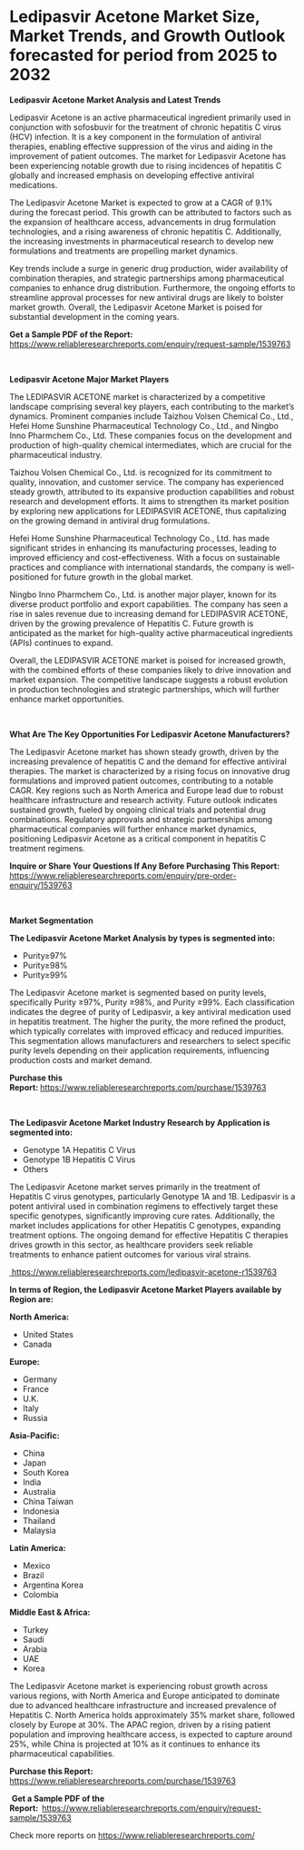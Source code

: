 <p><h1>Ledipasvir Acetone Market Size, Market Trends, and Growth Outlook forecasted for period from 2025 to 2032</h1></p><p><strong>Ledipasvir Acetone Market Analysis and Latest Trends</strong></p>
<p><p>Ledipasvir Acetone is an active pharmaceutical ingredient primarily used in conjunction with sofosbuvir for the treatment of chronic hepatitis C virus (HCV) infection. It is a key component in the formulation of antiviral therapies, enabling effective suppression of the virus and aiding in the improvement of patient outcomes. The market for Ledipasvir Acetone has been experiencing notable growth due to rising incidences of hepatitis C globally and increased emphasis on developing effective antiviral medications.</p><p>The Ledipasvir Acetone Market is expected to grow at a CAGR of 9.1% during the forecast period. This growth can be attributed to factors such as the expansion of healthcare access, advancements in drug formulation technologies, and a rising awareness of chronic hepatitis C. Additionally, the increasing investments in pharmaceutical research to develop new formulations and treatments are propelling market dynamics.</p><p>Key trends include a surge in generic drug production, wider availability of combination therapies, and strategic partnerships among pharmaceutical companies to enhance drug distribution. Furthermore, the ongoing efforts to streamline approval processes for new antiviral drugs are likely to bolster market growth. Overall, the Ledipasvir Acetone Market is poised for substantial development in the coming years.</p></p>
<p><strong>Get a Sample PDF of the Report:&nbsp;</strong> <a href="https://www.reliableresearchreports.com/enquiry/request-sample/1539763?utm_campaign=2737&utm_medium=2&utm_source=Github&utm_content=ia&utm_term=01042025&utm_id=ledipasvir-acetone">https://www.reliableresearchreports.com/enquiry/request-sample/1539763</a></p>
<p>&nbsp;</p>
<p><strong>Ledipasvir Acetone Major Market Players</strong></p>
<p><p>The LEDIPASVIR ACETONE market is characterized by a competitive landscape comprising several key players, each contributing to the market’s dynamics. Prominent companies include Taizhou Volsen Chemical Co., Ltd., Hefei Home Sunshine Pharmaceutical Technology Co., Ltd., and Ningbo Inno Pharmchem Co., Ltd. These companies focus on the development and production of high-quality chemical intermediates, which are crucial for the pharmaceutical industry.</p><p>Taizhou Volsen Chemical Co., Ltd. is recognized for its commitment to quality, innovation, and customer service. The company has experienced steady growth, attributed to its expansive production capabilities and robust research and development efforts. It aims to strengthen its market position by exploring new applications for LEDIPASVIR ACETONE, thus capitalizing on the growing demand in antiviral drug formulations.</p><p>Hefei Home Sunshine Pharmaceutical Technology Co., Ltd. has made significant strides in enhancing its manufacturing processes, leading to improved efficiency and cost-effectiveness. With a focus on sustainable practices and compliance with international standards, the company is well-positioned for future growth in the global market.</p><p>Ningbo Inno Pharmchem Co., Ltd. is another major player, known for its diverse product portfolio and export capabilities. The company has seen a rise in sales revenue due to increasing demand for LEDIPASVIR ACETONE, driven by the growing prevalence of Hepatitis C. Future growth is anticipated as the market for high-quality active pharmaceutical ingredients (APIs) continues to expand.</p><p>Overall, the LEDIPASVIR ACETONE market is poised for increased growth, with the combined efforts of these companies likely to drive innovation and market expansion. The competitive landscape suggests a robust evolution in production technologies and strategic partnerships, which will further enhance market opportunities.</p></p>
<p>&nbsp;</p>
<p><strong>What Are The Key Opportunities For Ledipasvir Acetone Manufacturers?</strong></p>
<p><p>The Ledipasvir Acetone market has shown steady growth, driven by the increasing prevalence of hepatitis C and the demand for effective antiviral therapies. The market is characterized by a rising focus on innovative drug formulations and improved patient outcomes, contributing to a notable CAGR. Key regions such as North America and Europe lead due to robust healthcare infrastructure and research activity. Future outlook indicates sustained growth, fueled by ongoing clinical trials and potential drug combinations. Regulatory approvals and strategic partnerships among pharmaceutical companies will further enhance market dynamics, positioning Ledipasvir Acetone as a critical component in hepatitis C treatment regimens.</p></p>
<p><strong>Inquire or Share Your Questions If Any Before Purchasing This Report:</strong> <a href="https://www.reliableresearchreports.com/enquiry/pre-order-enquiry/1539763?utm_campaign=2737&utm_medium=2&utm_source=Github&utm_content=ia&utm_term=01042025&utm_id=ledipasvir-acetone">https://www.reliableresearchreports.com/enquiry/pre-order-enquiry/1539763</a></p>
<p>&nbsp;</p>
<p><strong>Market Segmentation</strong></p>
<p><strong>The Ledipasvir Acetone Market Analysis by types is segmented into:</strong></p>
<p><ul><li>Purity≥97%</li><li>Purity≥98%</li><li>Purity≥99%</li></ul></p>
<p><p>The Ledipasvir Acetone market is segmented based on purity levels, specifically Purity ≥97%, Purity ≥98%, and Purity ≥99%. Each classification indicates the degree of purity of Ledipasvir, a key antiviral medication used in hepatitis treatment. The higher the purity, the more refined the product, which typically correlates with improved efficacy and reduced impurities. This segmentation allows manufacturers and researchers to select specific purity levels depending on their application requirements, influencing production costs and market demand.</p></p>
<p><strong>Purchase this Report:&nbsp;</strong><a href="https://www.reliableresearchreports.com/purchase/1539763?utm_campaign=2737&utm_medium=2&utm_source=Github&utm_content=ia&utm_term=01042025&utm_id=ledipasvir-acetone">https://www.reliableresearchreports.com/purchase/1539763</a></p>
<p>&nbsp;</p>
<p><strong>The Ledipasvir Acetone Market Industry Research by Application is segmented into:</strong></p>
<p><ul><li>Genotype 1A Hepatitis C Virus</li><li>Genotype 1B Hepatitis C Virus</li><li>Others</li></ul></p>
<p><p>The Ledipasvir Acetone market serves primarily in the treatment of Hepatitis C virus genotypes, particularly Genotype 1A and 1B. Ledipasvir is a potent antiviral used in combination regimens to effectively target these specific genotypes, significantly improving cure rates. Additionally, the market includes applications for other Hepatitis C genotypes, expanding treatment options. The ongoing demand for effective Hepatitis C therapies drives growth in this sector, as healthcare providers seek reliable treatments to enhance patient outcomes for various viral strains.</p></p>
<p><a href="https://www.reliableresearchreports.com/ledipasvir-acetone-r1539763?utm_campaign=2737&utm_medium=2&utm_source=Github&utm_content=ia&utm_term=01042025&utm_id=ledipasvir-acetone">&nbsp;https://www.reliableresearchreports.com/ledipasvir-acetone-r1539763</a></p>
<p><strong>In terms of Region, the Ledipasvir Acetone Market Players available by Region are:</strong></p>
<p>
    <p> <strong> North America: </strong>
        <ul>
            <li>United States</li>
            <li>Canada</li>
        </ul>
        </p> 
    <p> <strong> Europe: </strong>
        <ul>
            <li>Germany</li>
            <li>France</li>
            <li>U.K.</li>
            <li>Italy</li>
            <li>Russia</li>
        </ul>
        </p> 
    <p> <strong> Asia-Pacific: </strong>
        <ul>
            <li>China</li>
            <li>Japan</li>
            <li>South Korea</li>
            <li>India</li>
            <li>Australia</li>
            <li>China Taiwan</li>
            <li>Indonesia</li>
            <li>Thailand</li>
            <li>Malaysia</li>
        </ul>
        </p> 
    <p> <strong> Latin America: </strong>
        <ul>
            <li>Mexico</li>
            <li>Brazil</li>
            <li>Argentina Korea</li>
            <li>Colombia</li>
        </ul>
        </p> 
    <p> <strong> Middle East & Africa: </strong>
        <ul>
            <li>Turkey</li>
            <li>Saudi</li>
            <li>Arabia</li>
            <li>UAE</li>
            <li>Korea</li>
        </ul>
    </p>
    </p>
<p><p>The Ledipasvir Acetone market is experiencing robust growth across various regions, with North America and Europe anticipated to dominate due to advanced healthcare infrastructure and increased prevalence of Hepatitis C. North America holds approximately 35% market share, followed closely by Europe at 30%. The APAC region, driven by a rising patient population and improving healthcare access, is expected to capture around 25%, while China is projected at 10% as it continues to enhance its pharmaceutical capabilities.</p></p>
<p><strong>Purchase this Report: </strong><a href="https://www.reliableresearchreports.com/purchase/1539763?utm_campaign=2737&utm_medium=2&utm_source=Github&utm_content=ia&utm_term=01042025&utm_id=ledipasvir-acetone">https://www.reliableresearchreports.com/purchase/1539763</a></p>
<p>&nbsp;<strong>Get a Sample PDF of the Report:&nbsp;&nbsp;</strong><a href="https://www.reliableresearchreports.com/enquiry/request-sample/1539763?utm_campaign=2737&utm_medium=2&utm_source=Github&utm_content=ia&utm_term=01042025&utm_id=ledipasvir-acetone">https://www.reliableresearchreports.com/enquiry/request-sample/1539763</a></p>
<p><strong></strong></p>
<p>Check more reports on <a href="https://www.reliableresearchreports.com/?utm_campaign=2737&utm_medium=2&utm_source=Github&utm_content=ia&utm_term=01042025&utm_id=ledipasvir-acetone">https://www.reliableresearchreports.com/</a></p>